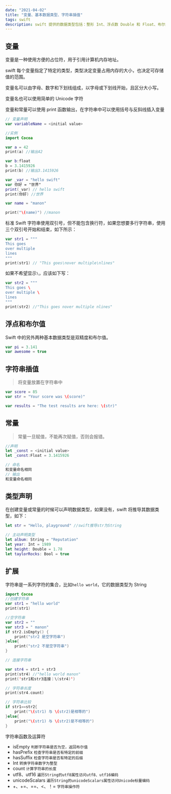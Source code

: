 ```yaml
---
date: "2021-04-02"
title: "变量、基本数据类型、字符串插值"
tags: swift
description: swift 提供的数据类型包括：整形 Int、浮点数 Double 和 Float、布尔类型 Bool 以及字符串类型 String、Optional、Array、Dictionary、Struct、Class 等。
---
```


## 变量

变量是一种使用方便的占位符，用于引用计算机内存地址。

swift 每个变量指定了特定的类型，类型决定变量占用内存的大小，也决定可存储值的范围。

变量名可以由字母、数字和下划线组成，以字母或下划线开始，且区分大小写。

变量名也可以使用简单的 Unicode 字符

变量和常量可以使用 print 函数输出，在字符串中可以使用括号与反斜线插入变量

```swift
// 变量声明
var variableName = <initial value>

//实例
import Cocoa

var a = 42
print(a) //输出42

var b:float
b = 3.1415926
print(b) //输出3.1415926

var _var = "hello swift"
var 你好 = "世界"
print(_var) // hello swift
print(你好) //世界

var name = "manon"

print("\(name)") //manon
```

标准 Swift 字符串使用双引号，但不能包含换行符，如果您想要多行字符串，使用三个双引号开始和结束，如下所示：

```swift
var str1 = """
This goes
over multiple
lines
"""
print(str1) // "This goes\nover multiple\nlines"
```

如果不希望显示`\`，应该如下写：

```swift
var str2 = """
This goes \
over multiple \
lines
"""
print(str2) //"This goes nover multiple nlines"
```

## 浮点和布尔值

Swift 中的另外两种基本数据类型是双精度和布尔值。

```swift
var pi = 3.141
var awesome = true
```

## 字符串插值

> 将变量放置在字符串中

```swift
var score = 85
var str = "Your score was \(score)"

var results = "The test results are here: \(str)"
```

## 常量

> 常量一旦赋值，不能再次赋值，否则会报错。

```swift
//声明
let _const = <initial value>
let _const:Float = 3.1415926

// 命名
和变量命名相同
// 输出
和变量命名相同
```

## 类型声明

在创建变量或常量的时候可以声明数据类型，如果没有，swift 将推导其数据类型，如下：

```swift
let str = "Hello, playground" //swift推导str为String

// 主动声明类型
let album: String = "Reputation"
let year: Int = 1989
let height: Double = 1.78
let taylorRocks: Bool = true
```

## 扩展

字符串是一系列字符的集合，比如`hello world`，它的数据类型为 String

```swift
import Cocoa
//创建字符串
var str1 = "hello world"
print(str1)

//空字符串
var str2 = ""
var str3 = " manon"
if str2.isEmpty() {
	print("str2 是空字符串")
}else{
	print("str2 不是空字符串")
}

// 连接字符串

var str4 = str1 + str3
print(str4) //"hello world manon"
print('str1和str3连接：\(str4)')

// 字符串长度
print(str4.count)

// 字符串比较
if str1==str2{
	print("\(str1) 与 \(str2)是相等的")
}else{
	print("\(str1) 与 \(str2)是不相等的")
}
```

字符串函数及运算符

-   isEmpty `判断字符串是否为空，返回布尔值`
-   hasPrefix `检查字符串是否有特定的前缀`
-   hasSuffix `检查字符串是否有特定的后缀`
-   Int `转换字符串数字为整型`
-   count `计算字符串的长度`
-   utf8、utf16 `遍历String的utf8属性访问utf8、utf16编码`
-   unicodeScalars `遍历String的unicodeScalars属性访问Unicode标量编码`
-   +、+=、==、<、！= `字符串操作符`

